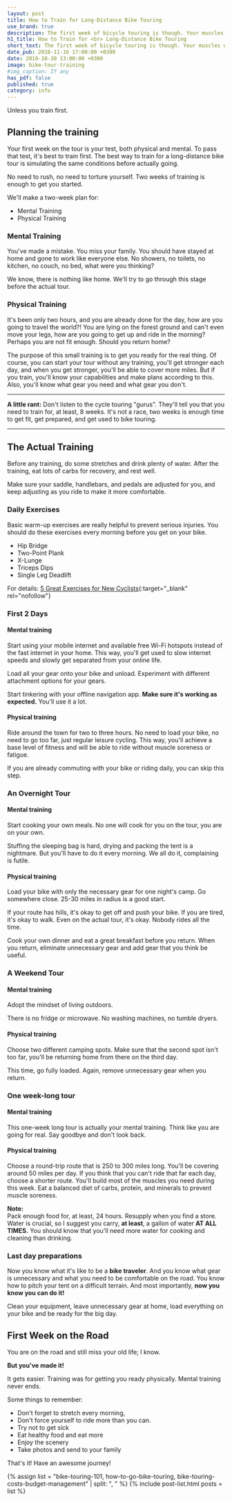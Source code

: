 ```yaml
---
layout: post
title: How to Train for Long-Distance Bike Touring
use_brand: true
description: The first week of bicycle touring is though. Your muscles will cramp; your wrists, back, and neck will ache; your rear end will hurt; the heat will fry your brain; and you will be miserable in the middle of nowhere.
h1_title: How to Train for <br> Long-Distance Bike Touring
short_text: The first week of bicycle touring is though. Your muscles will cramp; your wrists, back, and neck will ache; your rear end will hurt; the heat will fry your brain; and you will be miserable in the middle of nowhere.
date_pub: 2018-11-16 17:00:00 +0300
date: 2019-10-30 13:00:00 +0300
image: bike-tour-training
#img_caption: If any
has_pdf: false
published: true
category: info
---
```

Unless you train first.

## Planning the training
Your first week on the tour is your test, both physical and mental. To pass that test, it's best to train first.
The best way to train for a long-distance bike tour is simulating the same conditions before actually going. 

No need to rush, no need to torture yourself. Two weeks of training is enough to get you started.

We'll make a two-week plan for:
- Mental Training
- Physical Training

### Mental Training
You've made a mistake. You miss your family. You should have stayed at home and gone to work like everyone else. 
No showers, no toilets, no kitchen, no couch, no bed, what were you thinking?

We know, there is nothing like home. We'll try to go through this stage before the actual tour.

### Physical Training
It's been only two hours, and you are already done for the day, how are you going to travel the world?!
You are lying on the forest ground and can't even move your legs, how are you going to get up and ride in the morning?
Perhaps you are not fit enough. Should you return home?

The purpose of this small training is to get you ready for the real thing. 
Of course, you can start your tour without any training, you'll get stronger each day, and when you get stronger, you'll be able to cover more miles.
But if you train, you'll know your capabilities and make plans according to this. 
Also, you'll know what gear you need and what gear you don't.

---

**A little rant:**
Don't listen to the cycle touring "gurus". They'll tell you that you need to train for, at least, 8 weeks.
It's not a race, two weeks is enough time to get fit, get prepared, and get used to bike touring.

---

## The Actual Training
Before any training, do some stretches and drink plenty of water. After the training, eat lots of carbs for recovery, and rest well.

Make sure your saddle, handlebars, and pedals are adjusted for you, and keep adjusting as you ride to make it more comfortable.

### Daily Exercises
Basic warm-up exercises are really helpful to prevent serious injuries.
You should do these exercises every morning before you get on your bike.

- Hip Bridge
- Two-Point Plank
- X-Lunge
- Triceps Dips
- Single Leg Deadlift

For details: [5 Great Exercises for New Cyclists](https://www.bicycling.com/training/g20035353/5-great-exercises-for-new-cyclists/){:target="_blank" rel="nofollow"}

### First 2 Days
#### Mental training
Start using your mobile internet and available free Wi-Fi hotspots instead of the fast internet in your home.
This way, you'll get used to slow internet speeds and slowly get separated from your online life.

Load all your gear onto your bike and unload. Experiment with different attachment options for your gears. 

Start tinkering with your offline navigation app. **Make sure it's working as expected.** You'll use it a lot.

#### Physical training
Ride around the town for two to three hours. No need to load your bike, no need to go too far, just regular leisure cycling. 
This way, you'll achieve a base level of fitness and will be able to ride without muscle soreness or fatigue.

If you are already commuting with your bike or riding daily, you can skip this step.



### An Overnight Tour
#### Mental training
Start cooking your own meals. No one will cook for you on the tour, you are on your own. 

Stuffing the sleeping bag is hard, drying and packing the tent is a nightmare. 
But you'll have to do it every morning. We all do it, complaining is futile.

#### Physical training
Load your bike with only the necessary gear for one night's camp. Go somewhere close. 25-30 miles in radius is a good start.

If your route has hills, it's okay to get off and push your bike. If you are tired, it's okay to walk.
Even on the actual tour, it's okay. Nobody rides all the time.

Cook your own dinner and eat a great breakfast before you return.
When you return, eliminate unnecessary gear and add gear that you think be useful.

### A Weekend Tour
#### Mental training
Adopt the mindset of living outdoors.

There is no fridge or microwave. No washing machines, no tumble dryers.

#### Physical training
Choose two different camping spots. Make sure that the second spot isn't too far, you'll be returning home from there on the third day.

This time, go fully loaded. Again, remove unnecessary gear when you return.

### One week-long tour
#### Mental training
This one-week long tour is actually your mental training. Think like you are going for real. Say goodbye and don't look back.

#### Physical training
Choose a round-trip route that is 250 to 300 miles long. You'll be covering around 50 miles per day. 
If you think that you can't ride that far each day, choose a shorter route.
You'll build most of the muscles you need during this week. Eat a balanced diet of carbs, protein, and minerals to prevent muscle soreness. 

**Note:**  
Pack enough food for, at least, 24 hours. Resupply when you find a store. 
Water is crucial, so I suggest you carry, **at least**, a gallon of water **AT ALL TIMES.**
You should know that you'll need more water for cooking and cleaning than drinking.

### Last day preparations
Now you know what it's like to be a **bike traveler**. And you know what gear is unnecessary and what you need to be comfortable on the road.
You know how to pitch your tent on a difficult terrain. And most importantly, **now you know you can do it!**

Clean your equipment, leave unnecessary gear at home, load everything on your bike and be ready for the big day. 

## First Week on the Road
You are on the road and still miss your old life; I know. 

**But you've made it!**

It gets easier. Training was for getting you ready physically. Mental training never ends. 

Some things to remember:
- Don't forget to stretch every morning,
- Don't force yourself to ride more than you can.
- Try not to get sick
- Eat healthy food and eat more
- Enjoy the scenery
- Take photos and send to your family

That's it! Have an awesome journey!


{% assign list = "bike-touring-101, how-to-go-bike-touring, bike-touring-costs-budget-management" | split: ", " %}
{% include post-list.html posts = list %}
